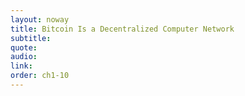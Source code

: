 ```yaml
---
layout: noway
title: Bitcoin Is a Decentralized Computer Network
subtitle:
quote:
audio:
link:
order: ch1-10
---
```

